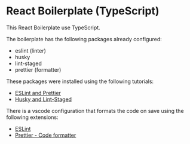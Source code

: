 # React Boilerplate (TypeScript)

This React Boilerplate use TypeScript.

The boilerplate has the following packages already configured:
- eslint (linter)
- husky
- lint-staged
- prettier (formatter)

These packages were installed using the following tutorials:
- [ESLint and Prettier](https://javascript.plainenglish.io/setting-eslint-and-prettier-on-a-react-typescript-project-2021-22993565edf9)
- [Husky and Lint-Staged](https://javascript.plainenglish.io/husky-lint-staged-on-a-react-typescript-project-automate-validation-before-submitting-your-code-8d388e63be70)

There is a vscode configuration that formats the code on save using the following extensions:
- [ESLint](https://marketplace.visualstudio.com/items?itemName=dbaeumer.vscode-eslint)
- [Prettier - Code formatter](https://marketplace.visualstudio.com/items?itemName=esbenp.prettier-vscode)
